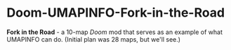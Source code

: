 # Doom-UMAPINFO-Fork-in-the-Road
<b>Fork in the Road</b> - a 10-map <i>Doom</i> mod that serves as an example of what UMAPINFO can do. (Initial plan was 28 maps, but we'll see.)
